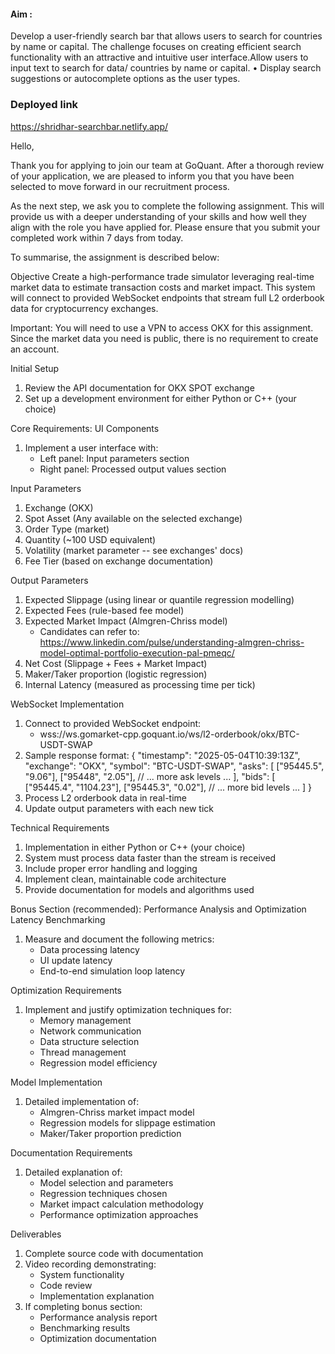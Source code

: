 #### Aim :
Develop a user-friendly search bar that allows users to search for countries by name or capital. The challenge focuses on creating efficient search functionality with an attractive and intuitive user interface.Allow users to input text to search for data/ countries by name or capital. • Display search suggestions or autocomplete options as the user types.

### Deployed link
https://shridhar-searchbar.netlify.app/





Hello,

Thank you for applying to join our team at GoQuant. After a thorough review of your application, we are pleased to inform you that you have been selected to move forward in our recruitment process.

As the next step, we ask you to complete the following assignment. This will provide us with a deeper understanding of your skills and how well they align with the role you have applied for. Please ensure that you submit your completed work within 7 days from today.

To summarise, the assignment is described below:

Objective
Create a high-performance trade simulator leveraging real-time market data to estimate transaction costs and market impact. This system will connect to provided WebSocket endpoints that stream full L2 orderbook data for cryptocurrency exchanges.

Important: You will need to use a VPN to access OKX for this assignment. Since the market data you need is public, there is no requirement to create an account.

Initial Setup
1. Review the API documentation for OKX SPOT exchange
2. Set up a development environment for either Python or C++ (your choice)

Core Requirements:
UI Components
1. Implement a user interface with:
   - Left panel: Input parameters section
   - Right panel: Processed output values section

Input Parameters
1. Exchange (OKX)
2. Spot Asset (Any available on the selected exchange)
3. Order Type (market)
4. Quantity (~100 USD equivalent)
5. Volatility (market parameter -- see exchanges' docs)
7. Fee Tier (based on exchange documentation)

Output Parameters
1. Expected Slippage (using linear or quantile regression modelling)
2. Expected Fees (rule-based fee model)
3. Expected Market Impact (Almgren-Chriss model)
   - Candidates can refer to: https://www.linkedin.com/pulse/understanding-almgren-chriss-model-optimal-portfolio-execution-pal-pmeqc/
4. Net Cost (Slippage + Fees + Market Impact)
5. Maker/Taker proportion (logistic regression)
6. Internal Latency (measured as processing time per tick)

WebSocket Implementation
1. Connect to provided WebSocket endpoint:
   - wss://ws.gomarket-cpp.goquant.io/ws/l2-orderbook/okx/BTC-USDT-SWAP
2. Sample response format:
   {
     "timestamp": "2025-05-04T10:39:13Z",
     "exchange": "OKX",
     "symbol": "BTC-USDT-SWAP",
     "asks": [
       ["95445.5", "9.06"],
       ["95448", "2.05"],
       // ... more ask levels ...
     ],
     "bids": [
       ["95445.4", "1104.23"],
       ["95445.3", "0.02"],
       // ... more bid levels ...
     ]
   }
3. Process L2 orderbook data in real-time
4. Update output parameters with each new tick

Technical Requirements
1. Implementation in either Python or C++ (your choice)
2. System must process data faster than the stream is received
3. Include proper error handling and logging
4. Implement clean, maintainable code architecture
5. Provide documentation for models and algorithms used

Bonus Section (recommended): Performance Analysis and Optimization
Latency Benchmarking
1. Measure and document the following metrics:
   - Data processing latency
   - UI update latency
   - End-to-end simulation loop latency

Optimization Requirements
1. Implement and justify optimization techniques for:
   - Memory management
   - Network communication
   - Data structure selection
   - Thread management
   - Regression model efficiency

Model Implementation
1. Detailed implementation of:
   - Almgren-Chriss market impact model
   - Regression models for slippage estimation
   - Maker/Taker proportion prediction

Documentation Requirements
1. Detailed explanation of:
   - Model selection and parameters
   - Regression techniques chosen
   - Market impact calculation methodology
   - Performance optimization approaches

Deliverables
1. Complete source code with documentation
2. Video recording demonstrating:
   - System functionality
   - Code review
   - Implementation explanation
3. If completing bonus section:
   - Performance analysis report
   - Benchmarking results
   - Optimization documentation